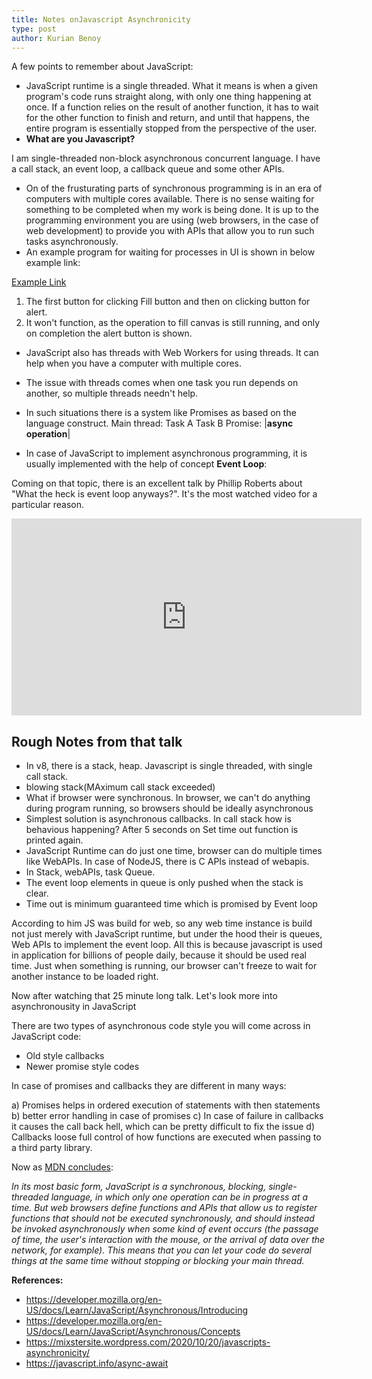 ```yaml
---
title: Notes onJavascript Asynchronicity
type: post
author: Kurian Benoy
---
```



A few points to remember about JavaScript:

- JavaScript runtime is a single threaded. What it means is when a given program's code runs straight along, with only one thing happening at once. If a function relies on the result of another function, it has to wait for the other function to finish and return, and until that happens, the entire program is essentially stopped from the perspective of the user.
- **What are you Javascript?**

I am single-threaded non-block asynchronous concurrent language. I have a call stack, an event loop, a callback queue and some other APIs.

- On of the frusturating parts of synchronous programming is in an era of computers with multiple cores available. There is no sense waiting for something
to be completed when my work is being done. It is up to the programming environment you are using (web browsers, in the case of web development) to provide you with APIs that allow you to run such tasks asynchronously.
- An example program for waiting for processes in UI is shown in below example link:

[Example Link](https://mdn.github.io/learning-area/javascript/asynchronous/introducing/simple-sync-ui-blocking.html)

1. The first button for clicking Fill button and then on clicking button for alert. 
2. It won't function, as the operation to fill canvas is still running, and only on completion the alert button is shown.

- JavaScript also has threads with Web Workers for using threads. It can help when you have a computer with multiple cores.
- The issue with threads comes when one task you run depends on another, so multiple threads needn't  help.
- In such situations there is a system like Promises as based on the language construct.
Main thread: Task A                   Task B
    Promise:      |__async operation__|

- In case of JavaScript to implement asynchronous programming, it is usually implemented with the help of concept **Event Loop**:

Coming on that topic, there is an excellent talk by Phillip Roberts about "What the heck is event loop
anyways?". It's the most watched video for a particular reason.

<iframe width="560" height="315" src="https://www.youtube.com/embed/8aGhZQkoFbQ" title="YouTube video player" frameborder="0" allow="accelerometer; autoplay; clipboard-write; encrypted-media; gyroscope; picture-in-picture" allowfullscreen></iframe>

Rough Notes from that talk
----
- In v8, there is a stack, heap. Javascript is single threaded, with single call stack.
- blowing stack(MAximum call stack exceeded)
- What if browser were synchronous. In browser, we can't do anything during program running, so browsers
should be ideally asynchronous
- Simplest solution is asynchronous callbacks. In call stack how is behavious happening? After 5 seconds 
on Set time out function is printed again.
- JavaScript Runtime can do just one time, browser can do multiple times like WebAPIs. In case of NodeJS, there is C APIs instead of webapis.
- In Stack, webAPIs, task Queue.
- The event loop elements in queue is only pushed when the stack is clear.
- Time out is minimum guaranteed time which is promised by Event loop

According to him JS was build for web, so any web time instance is build not just merely with 
JavaScript runtime, but under the hood their is queues, Web APIs to implement the event loop.
All this is because javascript is used in application for billions of people daily, because it 
should be used real time. Just when something is running, our browser can't freeze to wait for another
instance to be loaded right.


Now after watching that 25 minute long talk. Let's look more into asynchronousity in JavaScript

There are two types of asynchronous code style you will come across in JavaScript code:
- Old style callbacks
- Newer promise style codes

In case of promises and callbacks they are different in many ways:

a) Promises helps in ordered execution of statements with then statements
b) better error handling in case of promises
c) In case of failure in callbacks it causes the call back hell, which can
be pretty difficult to fix the issue
d) Callbacks loose full control of how functions are executed when passing
to a third party library.

Now as [MDN concludes](https://developer.mozilla.org/en-US/docs/Learn/JavaScript/Asynchronous/Introducing):

*In its most basic form, JavaScript is a synchronous, blocking, single-threaded language, in which only one operation can be in progress at a time. But web browsers define functions and APIs that allow us to register functions that should not be executed synchronously, and should instead be invoked asynchronously when some kind of event occurs (the passage of time, the user's interaction with the mouse, or the arrival of data over the network, for example). This means that you can let your code do several things at the same time without stopping or blocking your main thread.*


**References:**

- https://developer.mozilla.org/en-US/docs/Learn/JavaScript/Asynchronous/Introducing
- https://developer.mozilla.org/en-US/docs/Learn/JavaScript/Asynchronous/Concepts
- https://mixstersite.wordpress.com/2020/10/20/javascripts-asynchronicity/
- https://javascript.info/async-await
